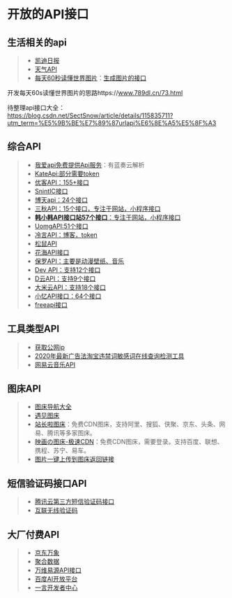 # 开放的API接口

## 生活相关的api

> * [凯迪日报](http://djapi.02hk.com/hello)  
> * [天气API](https://tianqiapi.com/)
> * [每天60秒读懂世界图片](https://www.789dl.cn/zb.html)：[生成图片的接口](https://api.03c3.cn/zb/)

开发每天60s读懂世界图片的思路https://www.789dl.cn/73.html

待整理api接口大全：  https://blog.csdn.net/SectSnow/article/details/115835711?utm_term=%E5%9B%BE%E7%89%87urlapi%E6%8E%A5%E5%8F%A3

## 综合API

> * [我爱api免费提供Api服务](http://www.52api.cc/)：有蓝奏云解析
> * [KateApi:部分需要token](https://api.sumt.cn/)
> * [优客API：155+接口](https://api.iyk0.com/)
> * [SnintIC接口](https://open.saintic.com/sentence.html)
> * [博天api：24个接口](https://api.btstu.cn/)
> * [三秋API：15个接口，专注于网站，小程序接口](https://api.ghser.com/)
> * [**韩小韩API接口站57个接口**：专注于网站，小程序接口](https://api.vvhan.com/)
> * [UomgAPI:51个接口](https://api.uomg.com/)
> * [冷言API：博客，token](https://lengyanwl.com/apidoclist/)
> * [松鼠API](https://doc.szfx.top/)
> * [花海API接口](https://pis.junsangs.com/)
> * [保罗API：主要是动漫壁纸、音乐](https://api.paugram.com/help/wallpaper)
> * [Dev API：支持12个接口](https://www.devtool.top/)
> * [D云API：支持9个接口](https://api.d5.nz/)
> * [大米云API：支持18个接口](https://api.qqsuu.cn/)
> * [小忆API接口：64个接口](http://api.weijieyue.cn/#)
> * [freeapi接口](https://www.free-api.com/)

## 工具类型API

> * [获取公网ip](http://ip.3322.net/)
> * [2020年最新广告法淘宝违禁词敏感词在线查询检测工具](http://www.ju1.cn/)
> * [网易云音乐API](https://binaryify.github.io/NeteaseCloudMusicApi/#/)

## 图床API

> * [图床导航大全](http://imgdh.com/)
> * [遇见图床](https://www.hualigs.cn/)
> * [站长啦图床](http://top.cnzzla.com/tuchuang/qq.html)：免费CDN图床，支持阿里、搜狐、侠聚、京东、头条、网易、腾讯等多家图床。
> * [映画の图床-极速CDN](https://imgs.top/)：免费CDN图床，需要登录。支持百度、联想、携程、苏宁、易车。
> * [图片一键上传到图床返回链接](https://gitee.com/xiebruce/PicUploader)

## 短信验证码接口API

> - [腾讯云第三方短信验证码接口](https://market.cloud.tencent.com/products/15477)
> - [互联无线验证码](https://www.ihuyi.com/api/sms.html)

## 大厂付费API

> * [京东万象](https://wx.jdcloud.com/api/0_0/1)
> * [聚合数据](https://www.juhe.cn/)
> * [万维易源API接口](https://www.showapi.com/)
> * [百度AI开放平台](https://ai.baidu.com/)
> * [一言开发者中心](https://developer.hitokoto.cn/)



